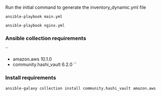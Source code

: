 Run the initial command to generate the inventory_dynamic.yml file

```
ansible-playbook main.yml

```

```
ansible-playbook nginx.yml

```

### Ansible collection requirements

``

- amazon.aws 10.1.0
- community.hashi_vault 6.2.0
  ``

### Install requirements

```
ansible-galaxy collection install community.hashi_vault amazon.aws
```
